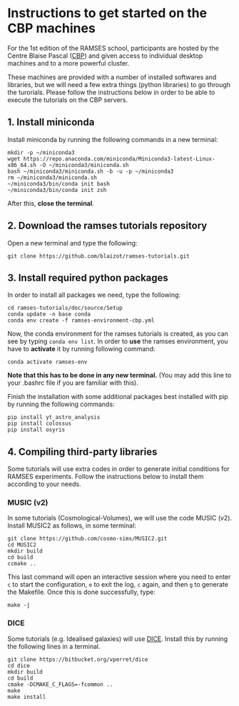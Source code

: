 # Instructions to get started on the CBP machines

For the 1st edition of the RAMSES school, participants are hosted by the Centre Blaise Pascal ([CBP](http://www.cbp.ens-lyon.fr/doku.php?id=accueil:cbp)) and given access to individual desktop machines and to a more powerful cluster. 

These machines are provided with a number of installed softwares and libraries, but we will need a few extra things (python libraries) to go through the turorials. Please follow the instructions below in order to be able to execute the tutorials on the CBP servers. 

## 1. Install miniconda

Install miniconda by running the following commands in a new terminal:
```
mkdir -p ~/miniconda3
wget https://repo.anaconda.com/miniconda/Miniconda3-latest-Linux-x86_64.sh -O ~/miniconda3/miniconda.sh
bash ~/miniconda3/miniconda.sh -b -u -p ~/miniconda3
rm ~/miniconda3/miniconda.sh
~/miniconda3/bin/conda init bash
~/miniconda3/bin/conda init zsh
```
After this, **close the terminal**.

## 2. Download the ramses tutorials repository
Open a new terminal and type the following:
```
git clone https://github.com/blaizot/ramses-tutorials.git
```

## 3. Install required python packages

In order to install all packages we need, type the following:
```
cd ramses-tutorials/doc/source/Setup
conda update -n base conda
conda env create -f ramses-environment-cbp.yml
```
Now, the conda environment for the ramses tutorials is created, as you can see by typing `conda env list`. In order to **use** the ramses environment, you have to **activate** it by running following command:
```
conda activate ramses-env
```
**Note that this has to be done in any new terminal.** (You may add this line to your .bashrc file if you are familiar with this).  

Finish the installation with some additional packages best installed with pip by running the following commands:
```
pip install yt_astro_analysis
pip install colossus
pip install osyris
```

## 4. Compiling third-party libraries

Some tutorials will use extra codes in order to generate initial conditions for RAMSES experiments. Follow the instructions below to install them according to your needs. 

### MUSIC (v2)
In some tutorials (Cosmological-Volumes), we will use the code
MUSIC (v2). Install MUSIC2 as follows, in some terminal:
```
git clone https://github.com/cosmo-sims/MUSIC2.git
cd MUSIC2
mkdir build
cd build
ccmake ..
```
This last command will open an interactive session where you need to
enter `c` to start the configuration, `e` to exit the log, `c` again, and then `g` to generate the Makefile. Once this is done
successfully, type:
```
make -j
```

### DICE
Some tutorials (e.g. Idealised galaxies) will use [DICE](https://bitbucket.org/vperret/dice/src/master/). Install this by running the following lines in a terminal.
```
git clone https://bitbucket.org/vperret/dice
cd dice
mkdir build
cd build
cmake -DCMAKE_C_FLAGS=-fcommon ..
make
make install
```


